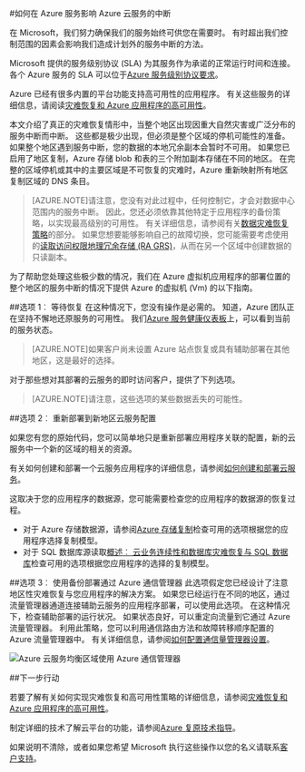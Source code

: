 <properties
    pageTitle="如何在 Azure 服务中断影响 Azure 云服务 |Microsoft Azure"
    description="了解如何影响 Azure 云服务 Azure 服务中断时。"
    services="cloud-services"
    documentationCenter=""
    authors="kmouss"
    manager="drewm"
    editor=""/>

<tags
    ms.service="cloud-services"
    ms.workload="cloud-services"
    ms.tgt_pltfrm="na"
    ms.devlang="na"
    ms.topic="article"
    ms.date="05/16/2016"
    ms.author="kmouss;aglick"/>

#<a name="what-to-do-in-the-event-of-an-azure-service-disruption-that-impacts-azure-cloud-services"></a>如何在 Azure 服务影响 Azure 云服务的中断

在 Microsoft，我们努力确保我们的服务始终可供您在需要时。 有时超出我们控制范围的因素会影响我们造成计划外的服务中断的方法。

Microsoft 提供的服务级别协议 (SLA) 为其服务作为承诺的正常运行时间和连接。 各个 Azure 服务的 SLA 可以位于[Azure 服务级别协议要求](https://azure.microsoft.com/support/legal/sla/)。

Azure 已经有很多内置的平台功能支持高可用性的应用程序。 有关这些服务的详细信息，请阅读[灾难恢复和 Azure 应用程序的高可用性](../resiliency/resiliency-disaster-recovery-high-availability-azure-applications.md)。

本文介绍了真正的灾难恢复情形中，当整个地区出现因重大自然灾害或广泛分布的服务中断而中断。 这些都是极少出现，但必须是整个区域的停机可能性的准备。 如果整个地区遇到服务中断，您的数据的本地冗余副本会暂时不可用。 如果您已启用了地区复制，Azure 存储 blob 和表的三个附加副本存储在不同的地区。 在完整的区域停机或其中的主要区域是不可恢复的灾难时，Azure 重新映射所有地区复制区域的 DNS 条目。

>[AZURE.NOTE]请注意，您没有对此过程中，任何控制它，才会对数据中心范围内的服务中断。 因此，您还必须依靠其他特定于应用程序的备份策略，以实现最高级别的可用性。 有关详细信息，请参阅有关[数据灾难恢复策略](../resiliency/resiliency-disaster-recovery-high-availability-azure-applications.md#DSDR)的部分。 如果您想要能够影响自己的故障切换，您可能需要考虑使用的[读取访问权限地理冗余存储 (RA GRS)](../storage/storage-redundancy.md#read-access-geo-redundant-storage)，从而在另一个区域中创建数据的只读副本。

为了帮助您处理这些极少数的情况，我们在 Azure 虚拟机应用程序的部署位置的整个地区的服务中断的情况下提供 Azure 的虚拟机 (Vm) 的以下指南。

##<a name="option-1-wait-for-recovery"></a>选项 1︰ 等待恢复
在这种情况下，您没有操作是必需的。 知道，Azure 团队正在坚持不懈地还原服务的可用性。 我们[Azure 服务健康仪表板](https://azure.microsoft.com/status/)上，可以看到当前的服务状态。

>[AZURE.NOTE]如果客户尚未设置 Azure 站点恢复或具有辅助部署在其他地区，这是最好的选择。

对于那些想对其部署的云服务的即时访问客户，提供了下列选项。

>[AZURE.NOTE]请注意，这些选项的某些数据丢失的可能性。     

##<a name="option-2-re-deploy-your-cloud-service-configuration-to-a-new-region"></a>选项 2︰ 重新部署到新地区云服务配置

如果您有您的原始代码，您可以简单地只是重新部署应用程序关联的配置，新的云服务中一个新的区域的相关的资源。  

有关如何创建和部署一个云服务应用程序的详细信息，请参阅[如何创建和部署云服务](./cloud-services-how-to-create-deploy-portal.md)。

这取决于您的应用程序的数据源，您可能需要检查您的应用程序的数据源的恢复过程。
  * 对于 Azure 存储数据源，请参阅[Azure 存储复制](../storage/storage-redundancy.md#read-access-geo-redundant-storage)检查可用的选项根据您的应用程序选择复制模型。
  * 对于 SQL 数据库源读取[概述︰ 云业务连续性和数据库灾难恢复与 SQL 数据库](../sql-database/sql-database-business-continuity.md)检查可用的选项根据您应用程序的选择的复制模型。

##<a name="option-3-use-a-backup-deployment-through-azure-traffic-manager"></a>选项 3︰ 使用备份部署通过 Azure 通信管理器
此选项假定您已经设计了注意地区性灾难恢复与您应用程序的解决方案。 如果您已经运行在不同的地区，通过流量管理器通道连接辅助云服务的应用程序部署，可以使用此选项。 在这种情况下，检查辅助部署的运行状况。 如果状态良好，可以重定向流量到它通过 Azure 流量管理器。 利用此策略，您可以利用通信路由方法和故障转移顺序配置的 Azure 流量管理器中。 有关详细信息，请参阅[如何配置通信量管理器设置](../traffic-manager/traffic-manager-overview.md#how-to-configure-traffic-manager-settings)。

![Azure 云服务均衡区域使用 Azure 通信管理器](./media/cloud-services-disaster-recovery-guidance/using-azure-traffic-manager.png)

##<a name="next-steps"></a>下一步行动

若要了解有关如何实现灾难恢复和高可用性策略的详细信息，请参阅[灾难恢复和 Azure 应用程序的高可用性](../resiliency/resiliency-disaster-recovery-high-availability-azure-applications.md)。

制定详细的技术了解云平台的功能，请参阅[Azure 复原技术指导](../resiliency/resiliency-technical-guidance.md)。

如果说明不清除，或者如果您希望 Microsoft 执行这些操作以您的名义请联系[客户支持](https://portal.azure.com/#blade/Microsoft_Azure_Support/HelpAndSupportBlade)。
